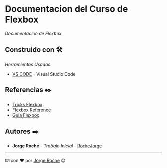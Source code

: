 # Documentacion del Curso de Flexbox

_Documentacion de Flexbox_

## Construido con 🛠️

_Herramientas Usadas:_

- [VS CODE](https://code.visualstudio.com/) - Visual Studio Code

## Referencias ✒️

- [Tricks Flexbox](https://css-tricks.com/snippets/css/a-guide-to-flexbox/)
- [Flexbox Reference](https://cssreference.io/flexbox/)
- [Guia Flexbox](https://jonmircha.com/flexbox)

## Autores ✒️

- **Jorge Roche** - _Trabajo Inicial_ - [RocheJorge](https://github.com/RocheJorge)

---

⌨️ con ❤️ por [Jorge Roche](https://github.com/RocheJorge) 😊
